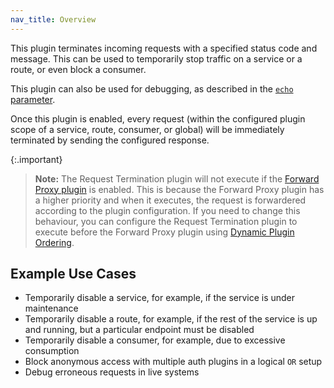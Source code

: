 ```yaml
---
nav_title: Overview
---
```


This plugin terminates incoming requests with a specified status code and
message. This can be used to temporarily stop traffic on a service or a route,
or even block a consumer. 

This plugin can also be used for debugging, as described in the 
[`echo` parameter](/hub/kong-inc/request-termination/configuration/#config-echo).

Once this plugin is enabled, every request (within the configured plugin scope of a service,
route, consumer, or global) will be immediately terminated by sending the configured response.

{:.important}
> **Note:** The Request Termination plugin will not execute if the [Forward Proxy plugin](/hub/kong-inc/forward-proxy/) is enabled. This is because the Forward Proxy plugin has a higher priority and when it executes, the request is forwardered according to the plugin configuration. If you need to change this behaviour, you can configure the Request Termination plugin to execute before the Forward Proxy plugin using [Dynamic Plugin Ordering](/gateway/latest/kong-enterprise/plugin-ordering/).

## Example Use Cases

- Temporarily disable a service, for example, if the service is under maintenance
- Temporarily disable a route, for example, if the rest of the service is up and running, but a particular endpoint must be disabled
- Temporarily disable a consumer, for example, due to excessive consumption
- Block anonymous access with multiple auth plugins in a logical `OR` setup
- Debug erroneous requests in live systems
